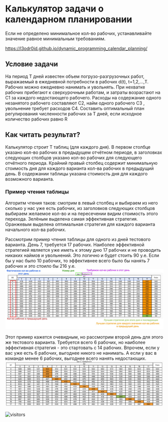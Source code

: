 # Калькулятор задачи о календарном планировании

Если не определено минимальное кол-во рабочих, устанавливайте значение равное минимальным требованиям.

https://l3odr0id.github.io/dynamic_programming_calendar_planning/

## Условие задачи</summary>
  
  На период Т дней известен объем погрузо-разгрузочных работ,
выражаемый в ежедневной потребности в рабочих d(t), t=1,2,…,T. Рабочих
можно ежедневно нанимать и увольнять. При нехватке рабочих прибегают к
сверхурочным работам, и затраты возрастают на C1 за каждого
недостающего рабочего.
Расходы на содержание одного незанятого рабочего составляют C2,
найм одного рабочего C3 ,
увольнение требует расходов C4.
Составить оптимальный план регулирования численности рабочих за Т
дней, если исходное количество рабочих равно R
  


## Как читать результат?

Калькулятор строит T таблиц (для каждого дня). В первом столбце указано кол-во рабочих в предыдущем отчётном периоде, в заголовках следующих столбцов указано кол-во рабочих для следующего отчётного периода. Крайний правый столбец содержит минимальную стоимость дня для каждого варианта кол-ва рабочих в предыдущий день. В содержании таблицы указана стоимость дня для каждого возможного варианта.

### Пример чтения таблицы
Алгоритм чтения таков: смотрим в левый столбец и выбираем из него сколько у нас уже есть рабочих, из заголовков следующих столбцов выбираем желаемое кол-во и на пересечении видим стоимость этого перехода. Зелёным выделена самая эффективная стратегия. Оранжевым выделена оптимальная стратегия для каждого варианта начального кол-ва рабочих.

Рассмотрим пример чтения таблицы для одного из дней тестового варианта.  День 7, требуется 17 рабочих. Наиболее эффективной стратегией является уже иметь к этому дню 17 рабочих и не проводить никаких наймов и увольнений. Это логично и будет стоить 90 у.е. Если бы у нас было 10 рабочих, то эффективнее всего было бы нанять 7 рабочих и это стоило бы 216 у.е.
![](https://github.com/L3odr0id/dynamic_programming_calendar_planning/blob/master/explanation3.jpg)

Этот пример кажется очевидным, но рассмотрим второй день для этого же тестового варианта. Требуется всего 6 рабочих, но наиболее эффективная стратегия - это стартовать с 14 рабочих. Впрочем, если у вас уже есть 6 рабочих, выгоднее никого не нанимать. А если у вас в команде менее 6 рабочих, выгоднее всего нанять недостающих.
![](https://github.com/L3odr0id/dynamic_programming_calendar_planning/blob/master/explanation2.png)

![visitors](https://visitor-badge.glitch.me/badge?page_id=l3odr0id.dynamic_programming_calendar_planning) <!-- set 07.08.2022 -->

